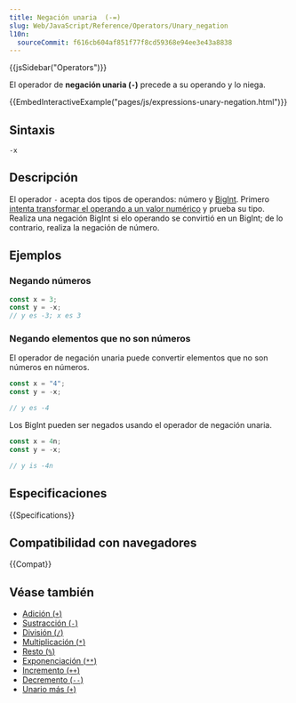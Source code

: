 ```yaml
---
title: Negación unaria  (-=)
slug: Web/JavaScript/Reference/Operators/Unary_negation
l10n:
  sourceCommit: f616cb604af851f77f8cd59368e94ee3e43a8838
---
```


{{jsSidebar("Operators")}}

El operador de **negación unaria (`-`)** precede a su operando y lo niega.

{{EmbedInteractiveExample("pages/js/expressions-unary-negation.html")}}

## Sintaxis

```js-nolint
-x
```

## Descripción

El operador `-` acepta dos tipos de operandos: número y [BigInt](/es/docs/Web/JavaScript/Reference/Global_Objects/BigInt). Primero [intenta transformar el operando a un valor numérico](/es/docs/Web/JavaScript/Data_structures#numeric_coercion) y prueba su tipo. Realiza una negación BigInt si elo operando se convirtió en un BigInt; de lo contrario, realiza la negación de número.

## Ejemplos

### Negando números

```js
const x = 3;
const y = -x;
// y es -3; x es 3
```

### Negando elementos que no son números

El operador de negación unaria puede convertir elementos que no son números en números.

```js
const x = "4";
const y = -x;

// y es -4
```

Los BigInt pueden ser negados usando el operador de negación unaria.

```js
const x = 4n;
const y = -x;

// y is -4n
```

## Especificaciones

{{Specifications}}

## Compatibilidad con navegadores

{{Compat}}

## Véase también

- [Adición (`+`)](/es/docs/Web/JavaScript/Reference/Operators/Addition)
- [Sustracción (`-`)](/es/docs/Web/JavaScript/Reference/Operators/Subtraction)
- [División (`/`)](/es/docs/Web/JavaScript/Reference/Operators/Division)
- [Multiplicación (`*`)](/es/docs/Web/JavaScript/Reference/Operators/Multiplication)
- [Resto (`%`)](/es/docs/Web/JavaScript/Reference/Operators/Remainder)
- [Exponenciación (`**`)](/es/docs/Web/JavaScript/Reference/Operators/Exponentiation)
- [Incremento (`++`)](/es/docs/Web/JavaScript/Reference/Operators/Increment)
- [Decremento (`--`)](/es/docs/Web/JavaScript/Reference/Operators/Decrement)
- [Unario más (`+`)](/es/docs/Web/JavaScript/Reference/Operators/Unary_plus)

